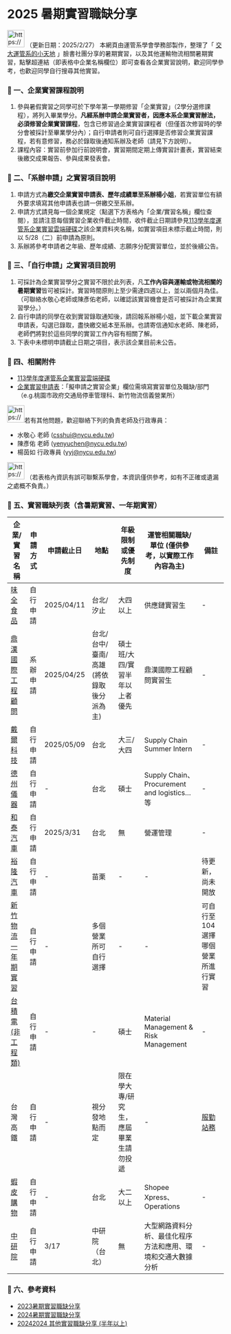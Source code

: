 # 2025 暑期實習職缺分享

<img src="https://www.notion.so/icons/tag_brown.svg" alt="https://www.notion.so/icons/tag_brown.svg" width="40px" /> （更新日期：2025/2/27）
本網頁由運管系學會學務部製作，整理了「 [交大運管系的小天地](https://www.facebook.com/groups/175718125830492) 」臉書社團分享的暑期實習，以及其他運輸物流相關暑期實習，點擊超連結（即表格中企業名稱欄位）即可查看各企業實習說明，歡迎同學參考，也歡迎同學自行搜尋其他實習。


### 🎈  一、**企業實習課程說明**

1. 參與暑假實習之同學可於下學年第一學期修習「企業實習」（2學分選修課程），將列入畢業學分。**凡經系辦申請企業實習者，因應本系企業實習辦法，必須修習企業實習課程**，包含已修習過企業實習課程者（但僅首次修習時的學分會被採計至畢業學分內）；自行申請者則可自行選擇是否修習企業實習課程，若有意修習，務必於錄取後通知系辦及老師（請見下方說明）。
2. 課程內容：實習前參加行前說明會，實習期間定期上傳實習計畫表，實習結束後繳交成果報告、參與成果發表會。

### 🎈 二、「**系辦申請」之實習項目說明**

1. 申請方式為**繳交企業實習申請表、歷年成績單至系辦楊小姐**，若實習單位有額外要求填寫其他申請表也請一併繳交至系辦。
2. 申請方式請見每一個企業規定（點選下方表格內「企業/實習名稱」欄位查閱），並請注意每個實習企業收件截止時間，收件截止日期請參見[113學年度運管系企業實習雲端硬碟](https://drive.google.com/drive/folders/1sCSV1i1zfCu9Qq4CvvGmVEVRa6liaiEH?usp=sharing)之該企業資料夾名稱，如實習項目未標示截止時間，則以 5/28（二）前申請為原則。
3. 系辦將參考申請者之年級、歷年成績、志願序分配實習單位，並於後續公告。

### 🎈 三、「**自行申請」之實習項目說明**

1. 可採計為企業實習學分之實習不限於此列表，凡**工作內容與運輸或物流相關的暑期實習**皆可被採計。實習時間原則上至少需達四週以上，並以兩個月為佳。（可聯絡水敬心老師或陳彥佑老師，以確認該實習機會是否可被採計為企業實習學分。）
2. 自行申請的同學在收到實習錄取通知後，請回報系辦楊小姐，並下載企業實習申請表，勾選已錄取，盡快繳交紙本至系辦。也請寄信通知水老師、陳老師，老師們將對於這些同學的實習工作內容有相關了解。
3. 下表中未標明申請截止日期之項目，表示該企業目前未公告。

### 🎈 四、**相關附件**

- [113學年度運管系企業實習雲端硬碟](https://drive.google.com/drive/folders/1sCSV1i1zfCu9Qq4CvvGmVEVRa6liaiEH?usp=sharing)
- [企業實習申請表](https://docs.google.com/document/d/1-3y8xvdjuxXFGOebQRL_OCN9oJgKOxi0/edit?usp=share_link&ouid=107233543130966563476&rtpof=true&sd=true)：「擬申請之實習企業」欄位需填寫實習單位及職缺/部門（e.g.桃園市政府交通局停車管理科、新竹物流信義營業所）

<img src="https://www.notion.so/icons/tag_brown.svg" alt="https://www.notion.so/icons/tag_brown.svg" width="40px" />若有其他問題，歡迎聯絡下列的負責老師及行政專員：

- 水敬心 老師 (csshui@nycu.edu.tw)  
- 陳彥佑 老師 (yenyuchen@nycu.edu.tw)  
- 楊茵如 行政專員 (yyj@nycu.edu.tw)

<img src="https://www.notion.so/icons/tag_brown.svg" alt="https://www.notion.so/icons/tag_brown.svg" width="40px" /> （若表格內資訊有誤可聯繫系學會，本資訊僅供參考，如有不正確或遺漏之處概不負責。）

### 🎈 五、實習職缺列表（含暑期實習、一年期實習）

| 企業/實習名稱 | 申請方式 | 申請截止日 | 地點 | 年級限制或優先制度 | 運管相關職缺/單位 (僅供參考，以實際工作內容為主) | 備註 |
|-------------|------------|--------|--------|-------------|------------------------------|----|
| [味全食品](https://www.104.com.tw/job/7ygrc) | 自行申請  | 2025/04/11 | 台北/汐止 | 大四以上 | 供應鏈實習生 | - |
| [鼎漢國際工程顧問](./src/鼎漢/鼎漢國際工程_企業實習114.pdf) | 系辦申請 | 2025/04/25 | 台北/台中/臺南/高雄 (將依錄取後分派為主) | 碩士班/大四/實習半年以上者優先 | 鼎漢國際工程顧問實習生 | - |
| [戴爾科技](https://www.104.com.tw/job/8mhs6?jobsource=ind...) | 自行申請 | 2025/05/09 | 台北 | 大三/大四 | Supply Chain Summer Intern | - |
| [德州儀器](https://www.104.com.tw/job/7dn1v?jobsource=com...) | 自行申請 | - | 台北 | 碩士 | Supply Chain、Procurement and logistics…等 | - |
| [和泰汽車](https://www.104.com.tw/job/8mij3?jobsource=cs_sub_custlist_rc&utm_source=web&utm_medium=ads) | 自行申請 | 2025/3/31 | 台北 | 無 | 營運管理 | - |
| [裕隆汽車](https://www.104.com.tw/job/8n16g?jobsource=jolist_a_relevance) | 自行申請 | - | 苗栗 | - | - | 待更新，尚未開放 |
| [新竹物流一年期實習](https://www.104.com.tw/company/lcp1uow?job=實習&roleJobCat=0_0&area=0&page=2&pageSize=20&order=8&asc=0&jobsource=index_s&tab=job) | 自行申請 | - | 多個營業所可自行選擇 | - | - | 可自行至104選擇哪個營業所進行實習 |
| [台積電(非工程類)](https://careers.tsmc.com/zh_TW/careers/JobDetail?jobId=15286&source=External%2BCareer%2BSite) | 自行申請 | - | - | 碩士 | Material Management & Risk Management | - |
| 台灣高鐵 | 自行申請 | - | 視分發地點而定 | 限在學大專/研究生，應屆畢業生請勿投遞 | - | [服勤](https://www.104.com.tw/job/86y94?jobsource=joblist_list&apply=form) [站務](https://www.104.com.tw/job/86y54?jobsource=joblist_list)
| [蝦皮購物](https://careers.shopee.sg/job-detail/J01995930/1?channel=10001) | 自行申請 | - | 台北 | 大二以上 | Shopee Xpress、Operations | - |
| [中研院](https://www3.stat.sinica.edu.tw/2025internship/list.html) | 自行申請 | 3/17 | 中研院（台北） | 無 | 大型網路資料分析、最佳化程序方法和應用、環境和交通大數據分析 | - |

### 🎈 六、參考資料

- [2023暑期實習職缺分享](https://wool-sushi-bfb.notion.site/0da5778844f04bc2b80473a9dd9b71af?v=529a60eb8b2441ea9278b49c568ea95d)
- [2024暑期實習職缺分享](https://juvenile-bicycle-561.notion.site/2024-2ae63c6463e94b7c978d396cc8cc455a)
- [20242024 其他實習職缺分享 (半年以上)](https://juvenile-bicycle-561.notion.site/8a43b0dc3dad479f99039303873e45fc)
